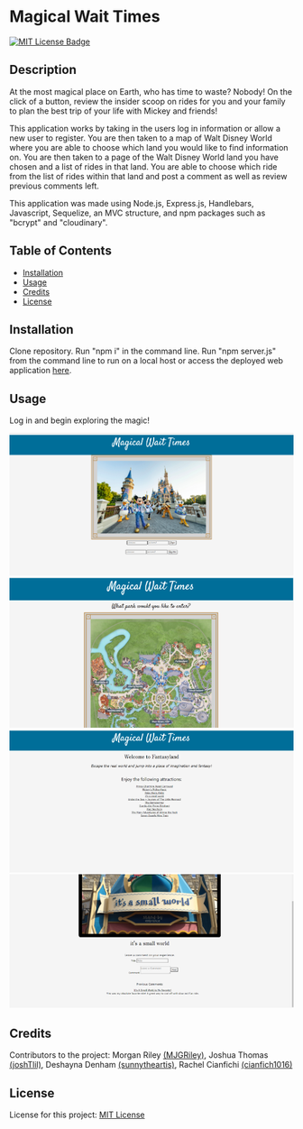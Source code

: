 # Magical Wait Times

  [![MIT License Badge](https://img.shields.io/badge/License-MIT_License-blue)](https://img.shields.io/badge/License-MIT_License-blue)

  ## Description
  At the most magical place on Earth, who has time to waste? Nobody! On the click of a button, review the insider scoop on rides for you and your family to plan the best trip of your life with Mickey and friends!

  This application works by taking in the users log in information or allow a new user to register. You are then taken to a map of Walt Disney World where you are able to choose which land you would like to find information on. You are then taken to a page of the Walt Disney World land you have chosen and a list of rides in that land. You are able to choose which ride from the list of rides within that land and post a comment as well as review previous comments left.

  This application was made using Node.js, Express.js, Handlebars, Javascript, Sequelize, an MVC structure, and npm packages such as "bcrypt" and "cloudinary".

  ## Table of Contents
  * [Installation](#installation)
  * [Usage](#usage)
  * [Credits](#credits)
  * [License](#license)


  ## Installation
  Clone repository. Run "npm i" in the command line. Run "npm server.js" from the command line to run on a local host or access the deployed web application [here](https://magical-wait-times.herokuapp.com/).

  ## Usage 
  Log in and begin exploring the magic!

  ![Home Page](./public/images/homepage.png)
  ![Map Page](./public/images/map.png)
  ![Land Page](./public/images/landpg.png)
  ![Ride Page with Comments](./public/images/post_comments.png)
  
  
  ## Credits
  Contributors to the project: Morgan Riley [(MJGRiley)](https://github.com/MJGRiley), Joshua Thomas [(joshTlil)](https://github.com/joshTlil), Deshayna Denham [(sunnytheartis)](https://github.com/sunnytheartis), Rachel Cianfichi [(cianfich1016)](https://github.com/cianfich1016)

  ## License
  License for this project: [MIT License](https://choosealicense.com/licenses/mit/)
